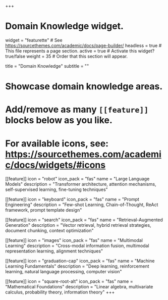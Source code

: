 +++
# Domain Knowledge widget.
widget = "featurette"  # See https://sourcethemes.com/academic/docs/page-builder/
headless = true  # This file represents a page section.
active = true  # Activate this widget? true/false
weight = 35  # Order that this section will appear.

title = "Domain Knowledge"
subtitle = ""

# Showcase domain knowledge areas.
# 
# Add/remove as many `[[feature]]` blocks below as you like.
# 
# For available icons, see: https://sourcethemes.com/academic/docs/widgets/#icons

[[feature]]
  icon = "robot"
  icon_pack = "fas"
  name = "Large Language Models"
  description = "Transformer architecture, attention mechanisms, self-supervised learning, fine-tuning techniques"
  
[[feature]]
  icon = "keyboard"
  icon_pack = "fas"
  name = "Prompt Engineering"
  description = "Few-shot Learning, Chain-of-Thought, ReAct framework, prompt template design"
  
[[feature]]
  icon = "search"
  icon_pack = "fas"
  name = "Retrieval-Augmented Generation"
  description = "Vector retrieval, hybrid retrieval strategies, document chunking, context optimization"

[[feature]]
  icon = "images"
  icon_pack = "fas"
  name = "Multimodal Learning"
  description = "Cross-modal information fusion, multimodal representation learning, alignment techniques"

[[feature]]
  icon = "graduation-cap"
  icon_pack = "fas"
  name = "Machine Learning Fundamentals"
  description = "Deep learning, reinforcement learning, natural language processing, computer vision"

[[feature]]
  icon = "square-root-alt"
  icon_pack = "fas"
  name = "Mathematical Foundations"
  description = "Linear algebra, multivariate calculus, probability theory, information theory"
+++